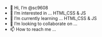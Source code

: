 - 👋 Hi, I’m @sc9608
- 👀 I’m interested in ... HTML,CSS & JS
- 🌱 I’m currently learning ... HTML,CSS & JS
- 💞️ I’m looking to collaborate on ...
- 📫 How to reach me ...

<!---
sc9608/sc9608 is a ✨ special ✨ repository because its `README.md` (this file) appears on your GitHub profile.
You can click the Preview link to take a look at your changes.
--->
